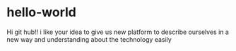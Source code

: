 # hello-world

Hi git hub!!
i like your idea to give us new platform to describe ourselves in a new way
and understanding about the technology easily
